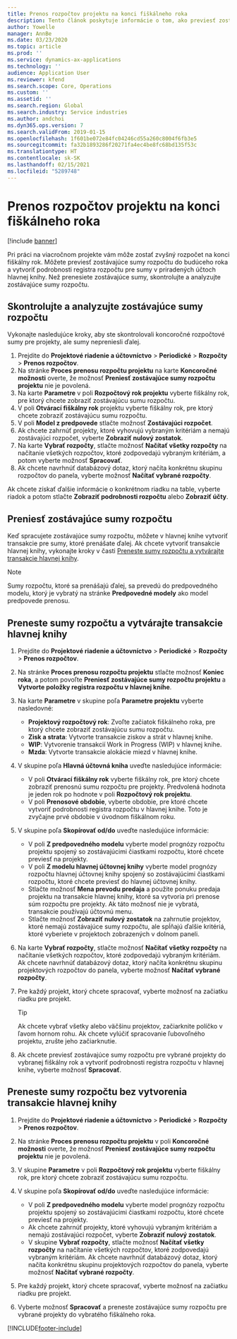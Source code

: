 ```yaml
---
title: Prenos rozpočtov projektu na konci fiškálneho roka
description: Tento článok poskytuje informácie o tom, ako previesť zostávajúce sumy rozpočtu do budúcich rokov a ako vytvoriť podrobnosti rozpočtového registra.
author: Yowelle
manager: AnnBe
ms.date: 03/23/2020
ms.topic: article
ms.prod: ''
ms.service: dynamics-ax-applications
ms.technology: ''
audience: Application User
ms.reviewer: kfend
ms.search.scope: Core, Operations
ms.custom: ''
ms.assetid: ''
ms.search.region: Global
ms.search.industry: Service industries
ms.author: andchoi
ms.dyn365.ops.version: 7
ms.search.validFrom: 2019-01-15
ms.openlocfilehash: 1f601be072e84fc04246cd55a260c8004f6fb3e5
ms.sourcegitcommit: fa32b1893286f20271fa4ec4be8fc68bd135f53c
ms.translationtype: HT
ms.contentlocale: sk-SK
ms.lasthandoff: 02/15/2021
ms.locfileid: "5289748"
---
```

# <a name="transfer-project-budgets-at-fiscal-year-end"></a>Prenos rozpočtov projektu na konci fiškálneho roka

[!include [banner](../includes/banner.md)]

Pri práci na viacročnom projekte vám môže zostať zvyšný rozpočet na konci fiškálny rok. Môžete previesť zostávajúce sumy rozpočtu do budúceho roka a vytvoriť podrobnosti registra rozpočtu pre sumy v priradených účtoch hlavnej knihy. Než prenesiete zostávajúce sumy, skontrolujte a analyzujte zostávajúce sumy rozpočtu.

## <a name="review-and-analyze-remaining-budget-amounts"></a>Skontrolujte a analyzujte zostávajúce sumy rozpočtu

Vykonajte nasledujúce kroky, aby ste skontrolovali koncoročné rozpočtové sumy pre projekty, ale sumy nepreniesli ďalej.

1. Prejdite do **Projektové riadenie a účtovníctvo** > **Periodické** > **Rozpočty** > **Prenos rozpočtov**. 
2. Na stránke **Proces prenosu rozpočtu projektu** na karte **Koncoročné možnosti** overte, že možnosť **Preniesť zostávajúce sumy rozpočtu projektu** nie je povolená.
3. Na karte **Parametre** v poli **Rozpočtový rok projektu** vyberte fiškálny rok, pre ktorý chcete zobraziť zostávajúcu sumu rozpočtu. 
4. V poli **Otvárací fiškálny rok** projektu vyberte fiškálny rok, pre ktorý chcete zobraziť zostávajúcu sumu rozpočtu. 
5. V poli **Model z predpovede** stlačte možnosť **Zostávajúci rozpočet**. 
6. Ak chcete zahrnúť projekty, ktoré vyhovujú vybraným kritériám a nemajú zostávajúci rozpočet, vyberte **Zobraziť nulový zostatok**.  
7. Na karte **Vybrať rozpočty**, stlačte možnosť **Načítať všetky rozpočty** na načítanie všetkých rozpočtov, ktoré zodpovedajú vybraným kritériám, a potom vyberte možnosť **Spracovať**. 
8. Ak chcete navrhnúť databázový dotaz, ktorý načíta konkrétnu skupinu rozpočtov do panela, vyberte možnosť **Načítať vybrané rozpočty**.

Ak chcete získať ďalšie informácie o konkrétnom riadku na table, vyberte riadok a potom stlačte **Zobraziť podrobnosti rozpočtu** alebo **Zobraziť účty**.

## <a name="carry-forward-remaining-budget-amounts"></a>Preniesť zostávajúce sumy rozpočtu 

Keď spracujete zostávajúce sumy rozpočtu, môžete v hlavnej knihe vytvoriť transakcie pre sumy, ktoré prenášate ďalej. Ak chcete vytvoriť transakcie hlavnej knihy, vykonajte kroky v časti [Preneste sumy rozpočtu a vytvárajte transakcie hlavnej knihy](#carry-forward). 

> [!NOTE]
> Sumy rozpočtu, ktoré sa prenášajú ďalej, sa prevedú do predpovedného modelu, ktorý je vybratý na stránke **Predpovedné modely** ako model predpovede prenosu.  

## <a name="carry-forward-budget-amounts-and-create-general-ledger-transactions"></a><a name="carry-forward"></a>Preneste sumy rozpočtu a vytvárajte transakcie hlavnej knihy

1.  Prejdite do **Projektové riadenie a účtovníctvo** > **Periodické** > **Rozpočty** > **Prenos rozpočtov**. 
2. Na stránke **Proces prenosu rozpočtu projektu** stlačte možnosť **Koniec roka**, a potom povoľte **Preniesť zostávajúce sumy rozpočtu projektu** a **Vytvorte položky registra rozpočtu v hlavnej knihe**. 
3. Na karte **Parametre** v skupine poľa **Parametre projektu** vyberte nasledovné:

   - **Projektový rozpočtový rok**: Zvoľte začiatok fiškálneho roka, pre ktorý chcete zobraziť zostávajúcu sumu rozpočtu. 
   - **Zisk a strata**: Vytvorte transakcie ziskov a strát v hlavnej knihe. 
   -  **WIP**: Vytvorenie transakcií Work in Progress (WIP) v hlavnej knihe.
   -  **Mzda**: Vytvorte transakcie alokácie miezd v hlavnej knihe. 

5. V skupine poľa **Hlavná účtovná kniha** uveďte nasledujúce informácie: 

   - V poli **Otvárací fiškálny rok** vyberte fiškálny rok, pre ktorý chcete zobraziť prenosnú sumu rozpočtu pre projekty. Predvolená hodnota je jeden rok po hodnote v poli **Rozpočtový rok projektu**.
   -  V poli **Prenosové obdobie**, vyberte obdobie, pre ktoré chcete vytvoriť podrobnosti registra rozpočtu v hlavnej knihe. Toto je zvyčajne prvé obdobie v úvodnom fiškálnom roku.

6. V skupine poľa **Skopírovať od/do** uveďte nasledujúce informácie:

   - V poli **Z predpovedného modelu** vyberte model prognózy rozpočtu projektu spojený so zostávajúcimi čiastkami rozpočtu, ktoré chcete previesť na projekty. 
   - V poli **Z modelu hlavnej účtovnej knihy** vyberte model prognózy rozpočtu hlavnej účtovnej knihy spojený so zostávajúcimi čiastkami rozpočtu, ktoré chcete previesť do hlavnej účtovnej knihy. 
   -  Stlačte možnosť **Mena prevodu predaja** a použite ponuku predaja projektu na transakcie hlavnej knihy, ktoré sa vytvoria pri prenose súm rozpočtu pre projekty. Ak táto možnosť nie je vybratá, transakcie používajú účtovnú menu. 
   -  Stlačte možnosť **Zobraziť nulový zostatok** na zahrnutie projektov, ktoré nemajú zostávajúce sumy rozpočtu, ale spĺňajú ďalšie kritériá, ktoré vyberiete v projektoch zobrazených v dolnom paneli.

7. Na karte **Vybrať rozpočty**, stlačte možnosť **Načítať všetky rozpočty** na načítanie všetkých rozpočtov, ktoré zodpovedajú vybraným kritériám. Ak chcete navrhnúť databázový dotaz, ktorý načíta konkrétnu skupinu projektových rozpočtov do panela, vyberte možnosť **Načítať vybrané rozpočty**.
8. Pre každý projekt, ktorý chcete spracovať, vyberte možnosť na začiatku riadku pre projekt.

    > [!TIP]
    > Ak chcete vybrať všetky alebo väčšinu projektov, začiarknite políčko v ľavom hornom rohu. Ak chcete vylúčiť spracovanie ľubovoľného projektu, zrušte jeho začiarknutie.

9. Ak chcete previesť zostávajúce sumy rozpočtu pre vybrané projekty do vybranej fiškálny rok a vytvoriť podrobnosti registra rozpočtu v hlavnej knihe, vyberte možnosť **Spracovať**.

## <a name="carry-forward-budget-amounts-without-creating-general-ledger-transactions"></a>Preneste sumy rozpočtu bez vytvorenia transakcie hlavnej knihy

1. Prejdite do **Projektové riadenie a účtovníctvo** > **Periodické** > **Rozpočty** > **Prenos rozpočtov**.
2. Na stránke **Proces prenosu rozpočtu projektu** v poli **Koncoročné možnosti** overte, že možnosť **Preniesť zostávajúce sumy rozpočtu projektu** nie je povolená.
3. V skupine **Parametre** v poli **Rozpočtový rok projektu** vyberte fiškálny rok, pre ktorý chcete zobraziť zostávajúcu sumu rozpočtu.
4. V skupine poľa **Skopírovať od/do** uveďte nasledujúce informácie:

   - V poli **Z predpovedného modelu** vyberte model prognózy rozpočtu projektu spojený so zostávajúcimi čiastkami rozpočtu, ktoré chcete previesť na projekty. 
   - Ak chcete zahrnúť projekty, ktoré vyhovujú vybraným kritériám a nemajú zostávajúci rozpočet, vyberte **Zobraziť nulový zostatok**.
   - V skupine **Vybrať rozpočty**, stlačte možnosť **Načítať všetky rozpočty** na načítanie všetkých rozpočtov, ktoré zodpovedajú vybraným kritériám. Ak chcete navrhnúť databázový dotaz, ktorý načíta konkrétnu skupinu projektových rozpočtov do panela, vyberte možnosť **Načítať vybrané rozpočty**.

5. Pre každý projekt, ktorý chcete spracovať, vyberte možnosť na začiatku riadku pre projekt. 
6. Vyberte možnosť **Spracovať** a preneste zostávajúce sumy rozpočtu pre vybrané projekty do vybratého fiškálneho roka.



[!INCLUDE[footer-include](../includes/footer-banner.md)]